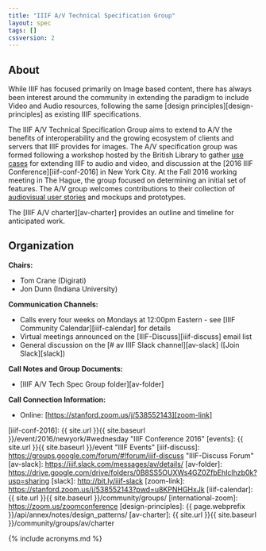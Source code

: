 ```yaml
---
title: "IIIF A/V Technical Specification Group"
layout: spec
tags: []
cssversion: 2
---
```


## About

While IIIF has focused primarily on Image based content, there has always been interest around the community in extending the paradigm to include Video and Audio resources, following the same [design principles][design-principles] as existing IIIF specifications.

The IIIF A/V Technical Specification Group aims to extend to A/V the benefits of interoperability and the growing ecosystem of clients and servers that IIIF provides for images. The A/V specification group was formed following a workshop hosted by the British Library to gather [use cases][bl-workshop-2016-04] for extending IIIF to audio and video, and discussion at the [2016 IIIF Conference][iiif-conf-2016] in New York City. At the Fall 2016 working meeting in The Hague, the group focused on determining an initial set of features. The A/V group welcomes contributions to their collection of [audiovisual user stories][av-user-stories] and mockups and prototypes.

The [IIIF A/V charter][av-charter] provides an outline and timeline for anticipated work.

## Organization

**Chairs:**

  * Tom Crane (Digirati)
  * Jon Dunn (Indiana University)

**Communication Channels:**

  * Calls every four weeks on Mondays at 12:00pm Eastern - see [IIIF Community Calendar][iiif-calendar] for details
  * Virtual meetings announced on the [IIIF-Discuss][iiif-discuss] email list
  * General discussion on the [# av IIIF Slack channel][av-slack] ([Join Slack][slack])

**Call Notes and Group Documents:**

  * [IIIF A/V Tech Spec Group folder][av-folder]

**Call Connection Information:**

  * Online: [https://stanford.zoom.us/j/538552143][zoom-link]

[av-user-stories]: https://github.com/IIIF/iiif-av/issues "Audiovisual User Stories"
[bl-workshop-2016-04]: https://goo.gl/iVXEFD "Use cases and notes from April 2015 workshop at British Library"
[iiif-conf-2016]: {{ site.url }}{{ site.baseurl }}/event/2016/newyork/#wednesday "IIIF Conference 2016"
[events]: {{ site.url }}{{ site.baseurl }}/event "IIIF Events"
[iiif-discuss]: https://groups.google.com/forum/#!forum/iiif-discuss "IIIF-Discuss Forum"
[av-slack]: https://iiif.slack.com/messages/av/details/
[av-folder]: https://drive.google.com/drive/folders/0B8SS5OUXWs4GZ0ZfbEhIclhzb0k?usp=sharing
[slack]: http://bit.ly/iiif-slack
[zoom-link]: https://stanford.zoom.us/j/538552143?pwd=u8KPNHGHxJk
[iiif-calendar]: {{ site.url }}{{ site.baseurl }}/community/groups/
[international-zoom]: https://zoom.us/zoomconference
[design-principles]: {{ page.webprefix }}/api/annex/notes/design_patterns/
[av-charter]: {{ site.url }}{{ site.baseurl }}/community/groups/av/charter


{% include acronyms.md %}
